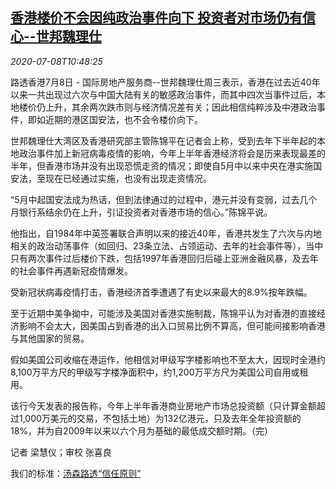 <!--1594205724000-->
[香港楼价不会因纯政治事件向下 投资者对市场仍有信心--世邦魏理仕](https://cn.reuters.com/article/property-price-forecast-0708-wedn-idCNKBS2491L2)
------

<div><i>2020-07-08T10:48:25</i></div><div class="StandardArticleBody_body"><p>路透香港7月8日 - 国际房地产服务商--世邦魏理仕周三表示，香港在过去近40年以来一共出现过六次与中国大陆有关的敏感政治事件，而其中四次当事件过后，本地楼价仍上升，其余两次跌市则与经济情况差有关；因此相信纯粹涉及中港政治事件，即如近期的港区国安法，也不会令楼价向下。 </p><p>世邦魏理仕大湾区及香港研究部主管陈锦平在记者会上称，受到去年下半年起的本地政治事件加上新冠病毒疫情的影响，今年上半年香港经济将会是历来表现最差的半年，但香港市场并没有出现恐慌走资的情况；即使自5月中以来中央在港实施国安法，至现在已经通过实施，也没有出现走资情况。 </p><p>“5月中起国安法成为热话，但到法律通过的过程中，港元并没有变弱，过去几个月银行系结余仍在上升，引证投资者对香港市场的信心。”陈锦平说。 </p><p>他指出，自1984年中英签署联合声明以来的接近40年，香港共发生了六次与内地相关的政治动荡事件（如回归、23条立法、占领运动、去年的社会事件等），当中只有两次事件过后楼价下跌，包括1997年香港回归后碰上亚洲金融风暴，及去年的社会事件再遇新冠疫情爆发。 </p><p>受新冠状病毒疫情打击，香港经济首季遭遇了有史以来最大的8.9%按年跌幅。 </p><p>至于近期中美争拗中，可能涉及美国对香港实施制裁，陈锦平认为对香港的直接经济影响不会太大，因美国占到香港的出入口贸易比例不算高，但可能间接影响香港与其他国家的贸易。 </p><p>假如美国公司收缩在港运作，他相信对甲级写字楼影响也不至太大，因现时全港约8,100万平方尺的甲级写字楼净面积中，约1,200万平方尺为美国公司自用或租用。  </p><p>该行今天发表的报告称，今年上半年香港商业房地产市场总投资额（只计算金额超过1,000万美元的交易，不包括土地）为132亿港元，只及去年全年投资额的18%，并为自2009年以来以六个月为基础的最低成交额时期。（完）  </p><div class="Attribution_container"><div class="Attribution_attribution"><p class="Attribution_content">记者 梁慧仪；审校 张喜良 </p></div></div><div class="StandardArticleBody_trustBadgeContainer"><span class="StandardArticleBody_trustBadgeTitle">我们的标准：</span><span class="trustBadgeUrl"><a href="https://www.thomsonreuters.cn/content/dam/openweb/documents/pdf/china/brochures/about-us-1.pdf">汤森路透“信任原则”</a></span></div></div>
